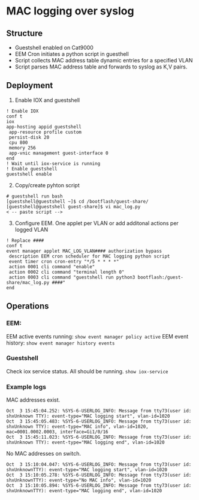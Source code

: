# MAC logging over syslog

## Structure

- Guestshell enabled on Cat9000
- EEM Cron initiates a python script in guesthell
- Script collects MAC address table dynamic entries for a specified VLAN
- Script parses MAC address table and forwards to syslog as K,V pairs.

## Deployment

1. Enable IOX and guestshell
```
! Enable IOX
conf t
iox
app-hosting appid guestshell
 app-resource profile custom
 persist-disk 20
 cpu 800
 memory 256
 app-vnic management guest-interface 0
end
! Wait until iox-service is running
! Enable guestshell
guestshell enable
```
2. Copy/create pyhton script
```
# guestshell run bash
[guestshell@guestshell ~]$ cd /bootflash/guest-share/
[guestshell@guestshell guest-share]$ vi mac_log.py
< -- paste script -->
```
3. Configure EEM. One applet per VLAN or add additonal actions per logged VLAN
```
! Replace ####
conf t
event manager applet MAC_LOG_VLAN#### authorization bypass
 description EEM cron scheduler for MAC logging python script
 event timer cron cron-entry "*/5 * * * *"
 action 0001 cli command "enable"
 action 0002 cli command "terminal length 0"
 action 0003 cli command "guestshell run python3 bootflash:/guest-share/mac_log.py ####"
end
```

## Operations

### EEM:
EEM active events running:
`show event manager policy active`
EEM event history:
`show event manager history events`

### Guestshell
Check iox service status. All should be running.
`show iox-service`

### Example logs
MAC addresses exist.
```
Oct  3 15:45:04.252: %SYS-6-USERLOG_INFO: Message from tty73(user id: shxUnknown TTY): event-type="MAC logging start", vlan-id=1020
Oct  3 15:45:05.483: %SYS-6-USERLOG_INFO: Message from tty73(user id: shxUnknown TTY): event-type="MAC info", vlan-id=1020, mac=0001.0002.0003, interface=Gi1/0/16
Oct  3 15:45:11.023: %SYS-6-USERLOG_INFO: Message from tty73(user id: shxUnknown TTY): event-type="MAC logging end", vlan-id=1020
```
No MAC addresses on switch.
```
Oct  3 15:10:04.047: %SYS-6-USERLOG_INFO: Message from tty73(user id: shxUnknownTTY): event-type="MAC logging start", vlan-id=1020
Oct  3 15:10:05.278: %SYS-6-USERLOG_INFO: Message from tty73(user id: shxUnknownTTY): event-type="No MAC info", vlan-id=1020
Oct  3 15:10:05.894: %SYS-6-USERLOG_INFO: Message from tty73(user id: shxUnknownTTY): event-type="MAC logging end", vlan-id=1020
```
